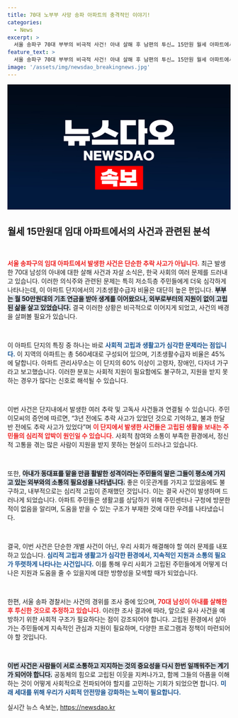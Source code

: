 ```yaml
---
title: 70대 노부부 사망 송파 아파트의 충격적인 이야기!
categories:
  - News
excerpt: >
  서울 송파구 70대 부부의 비극적 사건! 아내 살해 후 남편의 투신… 15만원 월세 아파트에서의 고통과 고독, 그리고 잇따른 추락 사고의 배경은?
feature_text: >
  서울 송파구 70대 부부의 비극적 사건! 아내 살해 후 남편의 투신… 15만원 월세 아파트에서의 고통과 고독, 그리고 잇따른 추락 사고의 배경은?
image: '/assets/img/newsdao_breakingnews.jpg'
---
```


<p><img src="/assets/img/newsdao_breakingnews.jpg" alt="ranknews 속보" /></p>

<h2 data-ke-size="size26">월세 15만원대 임대 아파트에서의 사건과 관련된 분석</h2>

<p data-ke-size="size16">&nbsp;</p>

<p><b><span style="color: #ee2323;">서울 송파구의 임대 아파트에서 발생한 사건은 단순한 추락 사고가 아닙니다.</span></b> 최근 발생한 70대 남성의 아내에 대한 살해 사건과 자살 소식은, 한국 사회의 여러 문제를 드러내고 있습니다. 이러한 의식주와 관련된 문제는 특히 저소득층 주민들에게 더욱 심각하게 나타나는데, 이 아파트 단지에서의 기초생활수급자 비율은 대단히 높은 편입니다. <b><span style="background-color: #21538527;">부부는 월 50만원대의 기초 연금을 받아 생계를 이어왔으나, 외부로부터의 지원이 없이 고립된 삶을 살고 있었습니다.</span></b> 결국 이러한 상황은 비극적으로 이어지게 되었고, 사건의 배경을 살펴볼 필요가 있습니다.</p>

<p data-ke-size="size16">&nbsp;</p>

<p>이 아파트 단지의 특징 중 하나는 바로 <b><span style="color: #1a5490;">사회적 고립과 생활고가 심각한 문제라는 점입니다.</span></b> 이 지역의 아파트는 총 560세대로 구성되어 있으며, 기초생활수급자 비율은 45%에 달합니다. 아파트 관리사무소는 이 단지의 60% 이상이 고령자, 장애인, 다자녀 가구라고 보고했습니다. 이러한 분포는 사회적 지원이 필요함에도 불구하고, 지원을 받지 못하는 경우가 많다는 신호로 해석될 수 있습니다.</p>

<p data-ke-size="size16">&nbsp;</p>

<p>이번 사건은 단지내에서 발생한 여러 추락 및 고독사 사건들과 연결될 수 있습니다. 주민 이모씨의 증언에 따르면, “3년 전에도 추락 사고가 있었던 것으로 기억하고, 불과 한달 반 전에도 추락 사고가 있었다”며 <b><span style="color: #ee2323;">이 단지에서 발생한 사건들은 고립된 생활을 보내는 주민들의 심리적 압박이 원인일 수 있습니다.</span></b> 사회적 참여와 소통이 부족한 환경에서, 정신적 고통을 겪는 많은 사람이 지원을 받지 못하는 현실이 드러나고 있습니다.</p>

<p data-ke-size="size16">&nbsp;</p>

<p>또한, <b><span style="background-color: #21538527;">아내가 동대표를 맡을 만큼 활발한 성격이라는 주민들의 말은 그들이 평소에 가지고 있는 외부와의 소통의 필요성을 나타냅니다.</span></b> 좋은 이웃관계를 가지고 있었음에도 불구하고, 내부적으로는 심리적 고립이 존재했던 것입니다. 이는 결국 사건이 발생하며 드러나게 되었습니다. 아파트 주민들은 생활고를 상담하기 위해 주민센터나 구청에 방문한 적이 없음을 알리며, 도움을 받을 수 있는 구조가 부재한 것에 대한 우려를 나타냈습니다.</p>

<p data-ke-size="size16">&nbsp;</p>

<p>결국, 이번 사건은 단순한 개별 사건이 아닌, 우리 사회가 해결해야 할 여러 문제를 내포하고 있습니다. <b><span style="color: #1a5490;">심리적 고립과 생활고가 심각한 환경에서, 지속적인 지원과 소통의 필요가 뚜렷하게 나타나는 사건입니다.</span></b> 이를 통해 우리 사회가 고립된 주민들에게 어떻게 더 나은 지원과 도움을 줄 수 있을지에 대한 방향성을 모색할 때가 되었습니다.</p>

<p data-ke-size="size16">&nbsp;</p>

<p>한편, 서울 송파 경찰서는 사건의 경위를 조사 중에 있으며, <b><span style="color: #ee2323;">70대 남성이 아내를 살해한 후 투신한 것으로 추정하고 있습니다.</span></b> 이러한 조사 결과에 따라, 앞으로 유사 사건을 예방하기 위한 사회적 구조가 필요하다는 점이 강조되어야 합니다. 고립된 환경에서 살아가는 주민들에게 지속적인 관심과 지원이 필요하며, 다양한 프로그램과 정책이 마련되어야 할 것입니다.</p>

<p data-ke-size="size16">&nbsp;</p>

<p><b><span style="background-color: #21538527;">이번 사건은 사람들이 서로 소통하고 지지하는 것의 중요성을 다시 한번 일깨워주는 계기가 되어야 합니다.</span></b> 공동체의 힘으로 고립된 이웃을 지켜나가고, 함께 그들의 아픔을 이해하는 것이 어떻게 사회적으로 전파되어야 할지를 고민하는 기회가 되었으면 합니다. <b><span style="color: #1a5490;">미래 세대를 위해 우리가 사회적 안전망을 강화하는 노력이 필요합니다.</span></b></p>
실시간 뉴스 속보는, <a href="https://newsdao.kr" rel="dofollow">https://newsdao.kr</a>


